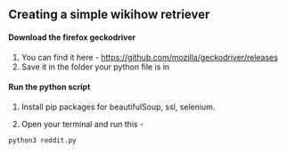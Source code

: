 ## Creating a simple wikihow retriever

#### Download the firefox geckodriver

1. You can find it here - https://github.com/mozilla/geckodriver/releases
2. Save it in the folder your python file is in

#### Run the python script

1. Install pip packages for beautifulSoup, ssl, selenium. 

2. Open your terminal and run this - 

```cmd
python3 reddit.py
```


